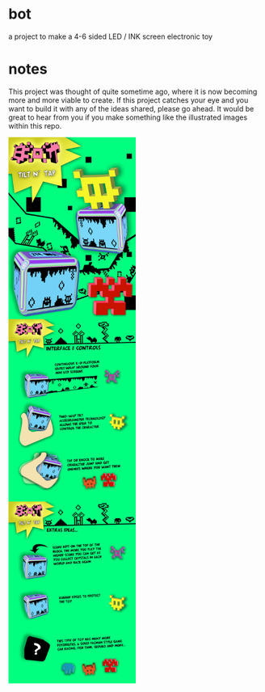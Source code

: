 # bot
a project to make a 4-6 sided LED / INK screen electronic toy 

# notes

This project was thought of quite sometime ago, where it is now becoming more and more viable to create. If this project catches your eye 
and you want to build it with any of the ideas shared, please go ahead. It would be great to hear from you if you make something like 
the illustrated images within this repo.

<div style="display: grid; width: 50%; justify-content: center;">

  <img src="https://raw.githubusercontent.com/nicktaras/bot/main/1.jpg">

  <img src="https://raw.githubusercontent.com/nicktaras/bot/main/2.jpg">

  <img src="https://raw.githubusercontent.com/nicktaras/bot/main/3.jpg">

<div>
